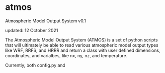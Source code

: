 # atmos
Atmospheric Model Output System v0.1

updated: 12 October 2021

The Atmospheric Model Output System (ATMOS) is a set of python scripts that will ultimately be able to read
various atmospheric model output types like WRF, RRFS, and HRRR and return a class with user defined dimensions, 
coordinates, and varialbes, like nx, ny, nz, and temperature.

Currently, both config.py and 
